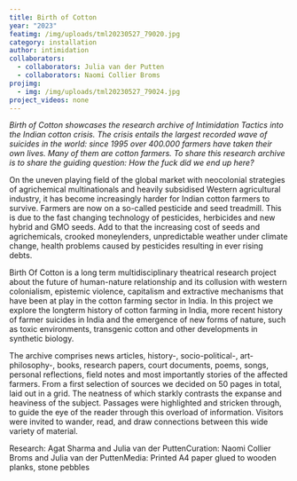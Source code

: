 ```yaml
---
title: Birth of Cotton
year: "2023"
featimg: /img/uploads/tml20230527_79020.jpg
category: installation
author: intimidation
collaborators:
  - collaborators: Julia van der Putten
  - collaborators: Naomi Collier Broms
projimg:
  - img: /img/uploads/tml20230527_79024.jpg
project_videos: none
---
```

*Birth of Cotton showcases the research archive of Intimidation Tactics into the Indian cotton crisis. The crisis entails the largest recorded wave of suicides in the world: since 1995 over 400.000 farmers have taken their own lives. Many of them are cotton farmers. To share this research archive is to share the guiding question: How the fuck did we end up here?*

On the uneven playing field of the global market with neocolonial strategies of agrichemical multinationals and heavily subsidised Western agricultural industry, it has become increasingly harder for Indian cotton farmers to survive. Farmers are now on a so-called pesticide and seed treadmill. This is due to the fast changing technology of pesticides, herbicides and new hybrid and GMO seeds. Add to that the increasing cost of seeds and agrichemicals, crooked moneylenders, unpredictable weather under climate change, health problems caused by pesticides resulting in ever rising debts. 

Birth Of Cotton is a long term multidisciplinary theatrical research project about the future of human-nature relationship and its collusion with western colonialism, epistemic violence, capitalism and extractive mechanisms that have been at play in the cotton farming sector in India. In this project we explore the longterm history of cotton farming in India, more recent history of farmer suicides in India and the emergence of new forms of nature, such as toxic environments, transgenic cotton and other developments in synthetic biology. 

The archive comprises news articles, history-, socio-political-, art-philosophy-, books, research papers, court documents, poems, songs, personal reflections, field notes and most importantly stories of the affected farmers. From a first selection of sources we decided on 50 pages in total, laid out in a grid. The neatness of which starkly contrasts the expanse and heaviness of the subject. Passages were highlighted and stricken through, to guide the eye of the reader through this overload of information. Visitors were invited to wander, read, and draw connections between this wide variety of material. 

Research: Agat Sharma and Julia van der PuttenCuration: Naomi Collier Broms and Julia van der PuttenMedia: Printed A4 paper glued to wooden planks, stone pebbles